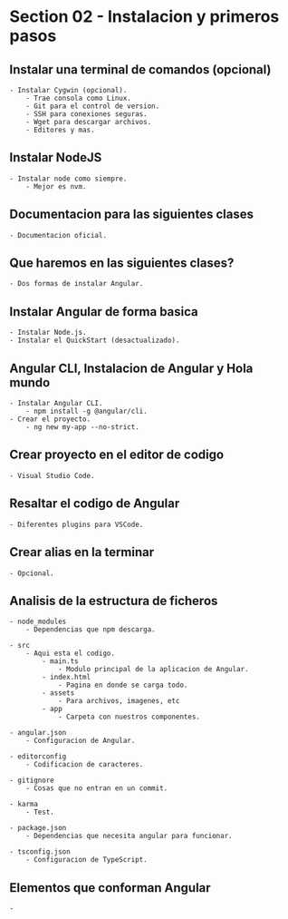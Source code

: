 # Section 02 - Instalacion y primeros pasos

## Instalar una terminal de comandos (opcional)

    - Instalar Cygwin (opcional).
        - Trae consola como Linux.
        - Git para el control de version.
        - SSH para conexiones seguras.
        - Wget para descargar archivos.
        - Editores y mas.

## Instalar NodeJS

    - Instalar node como siempre.
        - Mejor es nvm.

## Documentacion para las siguientes clases

    - Documentacion oficial.

## Que haremos en las siguientes clases?

    - Dos formas de instalar Angular.

## Instalar Angular de forma basica

    - Instalar Node.js.
    - Instalar el QuickStart (desactualizado).

## Angular CLI, Instalacion de Angular y Hola mundo

    - Instalar Angular CLI.
        - npm install -g @angular/cli.
    - Crear el proyecto.
        - ng new my-app --no-strict.

## Crear proyecto en el editor de codigo

    - Visual Studio Code.

## Resaltar el codigo de Angular

    - Diferentes plugins para VSCode.

## Crear alias en la terminar

    - Opcional.

## Analisis de la estructura de ficheros

    - node_modules
        - Dependencias que npm descarga.

    - src
        - Aqui esta el codigo.
            - main.ts
                - Modulo principal de la aplicacion de Angular.
            - index.html
                - Pagina en donde se carga todo.
            - assets
                - Para archivos, imagenes, etc
            - app
                - Carpeta con nuestros componentes.

    - angular.json
        - Configuracion de Angular.

    - editorconfig
        - Codificacion de caracteres.

    - gitignore
        - Cosas que no entran en un commit.

    - karma
        - Test.

    - package.json
        - Dependencias que necesita angular para funcionar.

    - tsconfig.json
        - Configuracion de TypeScript.

## Elementos que conforman Angular

    -
